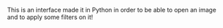 This is an interface made it in Python in order to be able to open an image and to apply some filters on it!